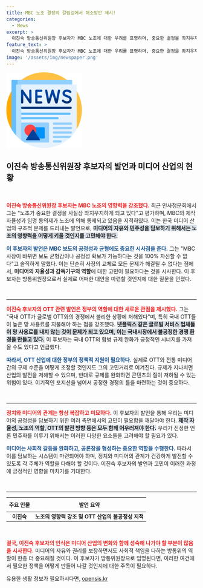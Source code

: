 ```yaml
---
title: MBC 노조 결정의 갈림길에서 해소방안 제시!
categories:
  - News
excerpt: >
  이진숙 방송통신위원장 후보자가 MBC 노조에 대한 우려를 표명하며, 중요한 결정을 좌지우지하는 상황이라고 주장했다. 그는 노조의 영향과 OTT 경쟁력 강화 필요성을 강조하며 방통위원장으로서의 계획을 밝혔습니다. 클릭해 더 많은 내용 확인하세요!
feature_text: >
  이진숙 방송통신위원장 후보자가 MBC 노조에 대한 우려를 표명하며, 중요한 결정을 좌지우지하는 상황이라고 주장했다. 그는 노조의 영향과 OTT 경쟁력 강화 필요성을 강조하며 방통위원장으로서의 계획을 밝혔습니다. 클릭해 더 많은 내용 확인하세요!
image: '/assets/img/newspaper.png'
---
```


<p><img src="/assets/img/newspaper.png" alt="kimp 속보" /></p>

<h2 data-ke-size="size26">이진숙 방송통신위원장 후보자의 발언과 미디어 산업의 현황</h2>

<p data-ke-size="size16">&nbsp;</p>

<p><b><span style="color: #ee2323;">이진숙 방송통신위원장 후보자는 MBC 노조의 영향력을 강조했다.</span></b> 최근 인사청문회에서 그는 "노조가 중요한 결정을 사실상 좌지우지하게 되고 있다"고 평가하며, MBC의 제작 자율성과 임명 동의제가 노조에 의해 통제되고 있음을 지적하였다. 이는 한국 미디어 산업의 구조적 문제를 드러내는 발언으로, <b><span style="background-color: #21538527;">미디어의 자유와 민주성을 담보하기 위해서는 노조의 영향력을 어떻게 키울 것인지를 고민해야 한다.</span></b></p>

<p><b><span style="color: #1a5490;">이 후보자의 발언은 MBC 보도의 공정성과 균형에도 중요한 시사점을 준다.</span></b> 그는 "MBC 사장이 바뀌면 보도 균형감이나 공정성 확보가 가능하다는 것을 100% 자신할 수 없다"고 솔직하게 말했다. 이는 단순히 사장의 교체로 모든 문제가 해결될 수 없다는 점에서, <b>미디어의 자율성과 감독기구의 역할</b>에 대한 고민이 필요하다는 것을 시사한다. 이 후보자는 방통위원장으로서 실제로 어떠한 대안을 마련할 것인지에 대한 질문을 던졌다.</p>

<p data-ke-size="size16">&nbsp;</p>

<hr>

<p><b><span style="color: #ee2323;">이진숙 후보자의 OTT 관련 발언은 정부의 역할에 대한 새로운 관점을 제시했다.</span></b> 그는 "국내 OTT가 글로벌 OTT와의 경쟁에서 불리한 상황에 처해있다"며, 특히 국내 OTT들이 높은 망 사용료를 지불해야 하는 점을 강조했다. <b><span style="background-color: #21538527;">넷플릭스 같은 글로벌 서비스 업체들이 망 사용료를 내지 않는 것이 문제가 되고 있으며, 이는 국내시장에서 불공정한 경쟁 환경을 만들고 있다.</span></b> 이 후보자는 국내 OTT의 합병 규제 완화가 긍정적인 시너지를 가져올 수도 있다고 언급했다.</p>

<p><b><span style="color: #1a5490;">따라서, OTT 산업에 대한 정부의 정책적 지원이 필요하다.</span></b> 실제로 OTT와 전통 미디어 간의 규제 수준을 어떻게 조정할 것인지도 그의 고민거리로 여겨진다. 규제가 지나치면 산업의 발전을 저해할 수 있으며, 반대로 규제를 완화하면 콘텐츠의 질이 저하될 수 있는 위험이 있다. 이기적인 포지션을 넘어서 공정한 경쟁의 틀을 마련하는 것이 중요하다.</p>

<p data-ke-size="size16">&nbsp;</p>

<hr>

<p><b><span style="color: #ee2323;">정치와 미디어의 관계는 항상 복잡하고 미묘하다.</span></b> 이 후보자의 발언을 통해 우리는 미디어의 공정성을 담보하기 위한 여러 측면에서의 고민이 필요함을 깨달아야 한다. <b><span style="background-color: #21538527;">제작 자율성, 노조의 역할, OTT의 발전 방향 등은 모두 함께 어우러져야 한다.</span></b> 우리가 진정한 언론 민주화를 이루기 위해서는 이러한 다양한 요소들을 고려해야 할 필요가 있다.</p>

<p><b><span style="color: #1a5490;">미디어는 사회적 갈등을 완화하고, 공론장을 형성하는 중요한 역할을 수행한다.</span></b> 따라서 이를 담보하는 시스템이 마련되어야 하며, 정치와 미디어의 관계가 건강하게 발전할 수 있도록 각 주체가 역할을 다해야 할 것이다. 이진숙 후보자의 발언과 고민이 이러한 과정에 긍정적인 영향을 미치기를 기대한다.</p>

<p data-ke-size="size16">&nbsp;</p>

<hr>

<table style="width: 100%; border-collapse: collapse;">
    <thead>
        <tr>
            <th style="text-align: center; height: 30px;"><b>주요 인물</b></th>
            <th style="text-align: center; height: 30px;"><b>발언 요약</b></th>
        </tr>
    </thead>
    <tbody>
        <tr>
            <td style="text-align: center; height: 17px;"><b>이진숙</b></td>
            <td style="text-align: center; height: 17px;"><b>노조의 영향력 강조 및 OTT 산업의 불공정성 지적</b></td>
        </tr>
    </tbody>
</table>

<p data-ke-size="size16">&nbsp;</p>

<p><b><span style="color: #ee2323;">결국, 이진숙 후보자의 인식은 미디어 산업의 변화와 함께 성숙해 나가야 할 부분이 많음을 시사한다.</span></b> 미디어의 자유와 권리를 보장하면서도 사회적 책임을 다하는 방통위의 역할이 한층 더 중요해질 것이다. 이 후보자가 방통위원장으로 임명된다면, 이러한 여건에서 필요한 정책을 어떻게 만들어 나갈 것인지에 대한 주목이 필요하다.</p>
유용한 생활 정보가 필요하시다면, <a href="https://opensis.kr" rel="dofollow">opensis.kr</a>


